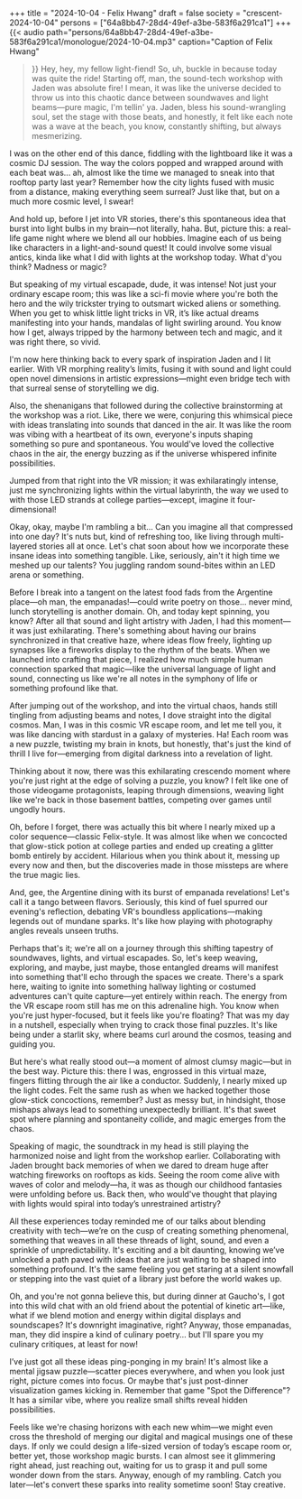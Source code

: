 +++
title = "2024-10-04 - Felix Hwang"
draft = false
society = "crescent-2024-10-04"
persons = ["64a8bb47-28d4-49ef-a3be-583f6a291ca1"]
+++
{{< audio
    path="persons/64a8bb47-28d4-49ef-a3be-583f6a291ca1/monologue/2024-10-04.mp3" 
    caption="Caption of Felix Hwang"
>}}
Hey, hey, my fellow light-fiend!
So, uh, buckle in because today was quite the ride! Starting off, man, the sound-tech workshop with Jaden was absolute fire! I mean, it was like the universe decided to throw us into this chaotic dance between soundwaves and light beams—pure magic, I'm tellin' ya. Jaden, bless his sound-wrangling soul, set the stage with those beats, and honestly, it felt like each note was a wave at the beach, you know, constantly shifting, but always mesmerizing.

I was on the other end of this dance, fiddling with the lightboard like it was a cosmic DJ session. The way the colors popped and wrapped around with each beat was... ah, almost like the time we managed to sneak into that rooftop party last year? Remember how the city lights fused with music from a distance, making everything seem surreal? Just like that, but on a much more cosmic level, I swear!

And hold up, before I jet into VR stories, there's this spontaneous idea that burst into light bulbs in my brain—not literally, haha. But, picture this: a real-life game night where we blend all our hobbies. Imagine each of us being like characters in a light-and-sound quest! It could involve some visual antics, kinda like what I did with lights at the workshop today. What d'you think? Madness or magic?

But speaking of my virtual escapade, dude, it was intense! Not just your ordinary escape room; this was like a sci-fi movie where you're both the hero and the wily trickster trying to outsmart wicked aliens or something. When you get to whisk little light tricks in VR, it’s like actual dreams manifesting into your hands, mandalas of light swirling around. You know how I get, always tripped by the harmony between tech and magic, and it was right there, so vivid.

I'm now here thinking back to every spark of inspiration Jaden and I lit earlier. With VR morphing reality’s limits, fusing it with sound and light could open novel dimensions in artistic expressions—might even bridge tech with that surreal sense of storytelling we dig.

Also, the shenanigans that followed during the collective brainstorming at the workshop was a riot. Like, there we were, conjuring this whimsical piece with ideas translating into sounds that danced in the air. It was like the room was vibing with a heartbeat of its own, everyone's inputs shaping something so pure and spontaneous. You would've loved the collective chaos in the air, the energy buzzing as if the universe whispered infinite possibilities.

Jumped from that right into the VR mission; it was exhilaratingly intense, just me synchronizing lights within the virtual labyrinth, the way we used to with those LED strands at college parties—except, imagine it four-dimensional!

Okay, okay, maybe I'm rambling a bit... Can you imagine all that compressed into one day? It's nuts but, kind of refreshing too, like living through multi-layered stories all at once. Let's chat soon about how we incorporate these insane ideas into something tangible. Like, seriously, ain't it high time we meshed up our talents? You juggling random sound-bites within an LED arena or something.

Before I break into a tangent on the latest food fads from the Argentine place—oh man, the empanadas!—could write poetry on those... never mind, lunch storytelling is another domain.
Oh, and today kept spinning, you know? After all that sound and light artistry with Jaden, I had this moment—it was just exhilarating. There's something about having our brains synchronized in that creative haze, where ideas flow freely, lighting up synapses like a fireworks display to the rhythm of the beats. When we launched into crafting that piece, I realized how much simple human connection sparked that magic—like the universal language of light and sound, connecting us like we're all notes in the symphony of life or something profound like that.

After jumping out of the workshop, and into the virtual chaos, hands still tingling from adjusting beams and notes, I dove straight into the digital cosmos. Man, I was in this cosmic VR escape room, and let me tell you, it was like dancing with stardust in a galaxy of mysteries. Ha! Each room was a new puzzle, twisting my brain in knots, but honestly, that's just the kind of thrill I live for—emerging from digital darkness into a revelation of light.

Thinking about it now, there was this exhilarating crescendo moment where you're just right at the edge of solving a puzzle, you know? I felt like one of those videogame protagonists, leaping through dimensions, weaving light like we're back in those basement battles, competing over games until ungodly hours. 

Oh, before I forget, there was actually this bit where I nearly mixed up a color sequence—classic Felix-style. It was almost like when we concocted that glow-stick potion at college parties and ended up creating a glitter bomb entirely by accident. Hilarious when you think about it, messing up every now and then, but the discoveries made in those missteps are where the true magic lies.

And, gee, the Argentine dining with its burst of empanada revelations! Let's call it a tango between flavors. Seriously, this kind of fuel spurred our evening's reflection, debating VR's boundless applications—making legends out of mundane sparks. It's like how playing with photography angles reveals unseen truths.

Perhaps that's it; we're all on a journey through this shifting tapestry of soundwaves, lights, and virtual escapades. So, let's keep weaving, exploring, and maybe, just maybe, those entangled dreams will manifest into something that'll echo through the spaces we create. There's a spark here, waiting to ignite into something hallway lighting or costumed adventures can't quite capture—yet entirely within reach.
The energy from the VR escape room still has me on this adrenaline high. You know when you're just hyper-focused, but it feels like you're floating? That was my day in a nutshell, especially when trying to crack those final puzzles. It's like being under a starlit sky, where beams curl around the cosmos, teasing and guiding you. 

But here's what really stood out—a moment of almost clumsy magic—but in the best way. Picture this: there I was, engrossed in this virtual maze, fingers flitting through the air like a conductor. Suddenly, I nearly mixed up the light codes. Felt the same rush as when we hacked together those glow-stick concoctions, remember? Just as messy but, in hindsight, those mishaps always lead to something unexpectedly brilliant. It's that sweet spot where planning and spontaneity collide, and magic emerges from the chaos.

Speaking of magic, the soundtrack in my head is still playing the harmonized noise and light from the workshop earlier. Collaborating with Jaden brought back memories of when we dared to dream huge after watching fireworks on rooftops as kids. Seeing the room come alive with waves of color and melody—ha, it was as though our childhood fantasies were unfolding before us. Back then, who would've thought that playing with lights would spiral into today’s unrestrained artistry?

All these experiences today reminded me of our talks about blending creativity with tech—we’re on the cusp of creating something phenomenal, something that weaves in all these threads of light, sound, and even a sprinkle of unpredictability. It's exciting and a bit daunting, knowing we’ve unlocked a path paved with ideas that are just waiting to be shaped into something profound. It's the same feeling you get staring at a silent snowfall or stepping into the vast quiet of a library just before the world wakes up.

Oh, and you're not gonna believe this, but during dinner at Gaucho's, I got into this wild chat with an old friend about the potential of kinetic art—like, what if we blend motion and energy within digital displays and soundscapes? It's downright imaginative, right? Anyway, those empanadas, man, they did inspire a kind of culinary poetry... but I'll spare you my culinary critiques, at least for now!

I’ve just got all these ideas ping-ponging in my brain! It's almost like a mental jigsaw puzzle—scatter pieces everywhere, and when you look just right, picture comes into focus. Or maybe that's just post-dinner visualization games kicking in. Remember that game "Spot the Difference"? It has a similar vibe, where you realize small shifts reveal hidden possibilities.

Feels like we're chasing horizons with each new whim—we might even cross the threshold of merging our digital and magical musings one of these days. If only we could design a life-sized version of today’s escape room or, better yet, those workshop magic bursts. I can almost see it glimmering right ahead, just reaching out, waiting for us to grasp it and pull some wonder down from the stars. Anyway, enough of my rambling.
Catch you later—let's convert these sparks into reality sometime soon! Stay creative.
